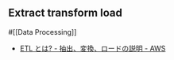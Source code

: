 ## Extract transform load

#[[Data Processing]]

- [ETL とは? - 抽出、変換、ロードの説明 - AWS](https://aws.amazon.com/jp/what-is/etl/)